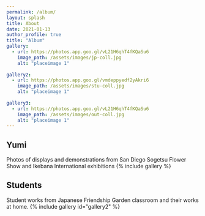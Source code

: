 ```yaml
---
permalink: /album/
layout: splash
title: About
date: 2021-01-13
author_profile: true
title: "Album"
gallery:
  - url: https://photos.app.goo.gl/vL21H6qhT4fKQaSu6
    image_path: /assets/images/jp-coll.jpg
    alt: "placeimage 1"
    
gallery2:
  - url: https://photos.app.goo.gl/vmdeppyedf2yAkri6
    image_path: /assets/images/stu-coll.jpg
    alt: "placeimage 1"
    
gallery3:
  - url: https://photos.app.goo.gl/vL21H6qhT4fKQaSu6
    image_path: /assets/images/out-coll.jpg
    alt: "placeimage 1"
---
```

## Yumi
Photos of displays and demonstrations from San Diego Sogetsu Flower Show and Ikebana International exhibitions
{% include gallery %}

## Students
Student works from Japanese Friendship Garden classroom and their works at home.
{% include gallery id="gallery2" %}
